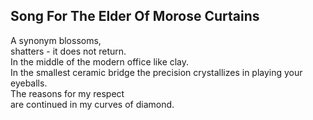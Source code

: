 Song For The Elder Of Morose Curtains
-------------------------------------
A synonym blossoms,  
shatters - it does not return.  
In the middle of the modern office like clay.  
In the smallest ceramic bridge the precision crystallizes in playing your eyeballs.  
The reasons for my respect  
are continued in my curves of diamond.  
